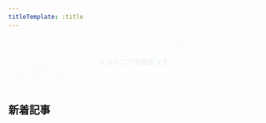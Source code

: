 ```yaml
---
titleTemplate: :title
---
```


<script setup>
import { data as posts } from "../.vitepress/theme/components/posts.data.mjs"
import NewPosts from "../.vitepress/theme/components/NewPosts.vue"
</script>

<style scoped>
.example {
  position: relative;
}

.example p {
  position: absolute;
  top: 50%;
  left: 50%;
  -ms-transform: translate(-50%,-50%);
  -webkit-transform: translate(-50%,-50%);
  transform: translate(-50%,-50%);
  margin: 0;
  padding: 0;
  color: #e8eaed;
}

.example img {
  width: 100%;
  height: 100px;
  mix-blend-mode: overlay;
  object-fit: cover;
}
</style>


<div class="example">
  <img src="./public/site-image.webp" />
  <p>エンジニアの技術メモ</p>	
</div>


## 新着記事

<NewPosts :posts="posts" />